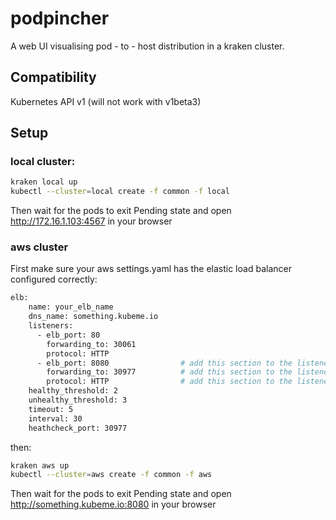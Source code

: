 # podpincher

A web UI visualising pod - to - host distribution in a kraken cluster.

## Compatibility

Kubernetes API v1 (will not work with v1beta3)

## Setup
### local cluster:
```sh
kraken local up
kubectl --cluster=local create -f common -f local
```
Then wait for the pods to exit Pending state and open http://172.16.1.103:4567 in your browser
### aws cluster

First make sure your aws settings.yaml has the elastic load balancer configured correctly:
```sh
elb:
    name: your_elb_name
    dns_name: something.kubeme.io
    listeners:
      - elb_port: 80
        forwarding_to: 30061
        protocol: HTTP
      - elb_port: 8080                # add this section to the listeners array
        forwarding_to: 30977          # add this section to the listeners array
        protocol: HTTP                # add this section to the listeners array 
    healthy_threshold: 2
    unhealthy_threshold: 3 
    timeout: 5
    interval: 30
    heathcheck_port: 30977
```
then:
```sh
kraken aws up
kubectl --cluster=aws create -f common -f aws
```

Then wait for the pods to exit Pending state and open http://something.kubeme.io:8080 in your browser
